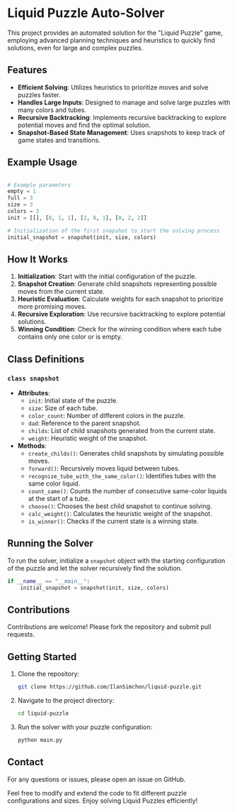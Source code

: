 # Liquid Puzzle Auto-Solver

This project provides an automated solution for the "Liquid Puzzle" game, employing advanced planning techniques and heuristics to quickly find solutions, even for large and complex puzzles.

## Features
- **Efficient Solving**: Utilizes heuristics to prioritize moves and solve puzzles faster.
- **Handles Large Inputs**: Designed to manage and solve large puzzles with many colors and tubes.
- **Recursive Backtracking**: Implements recursive backtracking to explore potential moves and find the optimal solution.
- **Snapshot-Based State Management**: Uses snapshots to keep track of game states and transitions.

## Example Usage
```python

# Example parameters
empty = 1
full = 3
size = 3
colors = 3
init = [[], [0, 1, 1], [2, 0, 1], [0, 2, 2]]

# Initialization of the first snapshot to start the solving process
initial_snapshot = snapshot(init, size, colors)
```
## How It Works

1. **Initialization**: Start with the initial configuration of the puzzle.
2. **Snapshot Creation**: Generate child snapshots representing possible moves from the current state.
3. **Heuristic Evaluation**: Calculate weights for each snapshot to prioritize more promising moves.
4. **Recursive Exploration**: Use recursive backtracking to explore potential solutions.
5. **Winning Condition**: Check for the winning condition where each tube contains only one color or is empty.

## Class Definitions

### `class snapshot`

- **Attributes**:
  - `init`: Initial state of the puzzle.
  - `size`: Size of each tube.
  - `color_count`: Number of different colors in the puzzle.
  - `dad`: Reference to the parent snapshot.
  - `childs`: List of child snapshots generated from the current state.
  - `weight`: Heuristic weight of the snapshot.
- **Methods**:
  - `create_childs()`: Generates child snapshots by simulating possible moves.
  - `forward()`: Recursively moves liquid between tubes.
  - `recognize_tube_with_the_same_color()`: Identifies tubes with the same color liquid.
  - `count_same()`: Counts the number of consecutive same-color liquids at the start of a tube.
  - `choose()`: Chooses the best child snapshot to continue solving.
  - `calc_weight()`: Calculates the heuristic weight of the snapshot.
  - `is_winner()`: Checks if the current state is a winning state.

## Running the Solver

To run the solver, initialize a `snapshot` object with the starting configuration of the puzzle and let the solver recursively find the solution.

```python
if __name__ == "__main__":
    initial_snapshot = snapshot(init, size, colors)
```

## Contributions
Contributions are welcome! Please fork the repository and submit pull requests.

## Getting Started

1. Clone the repository:
    ```sh
    git clone https://github.com/IlanSimchon/liquid-puzzle.git
    ```
2. Navigate to the project directory:
    ```sh
    cd liquid-puzzle
    ```
3. Run the solver with your puzzle configuration:
    ```python
    python main.py
    ```

## Contact
For any questions or issues, please open an issue on GitHub.


Feel free to modify and extend the code to fit different puzzle configurations and sizes. Enjoy solving Liquid Puzzles efficiently!

